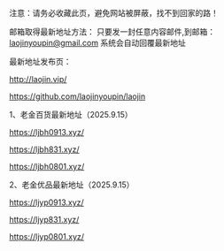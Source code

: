 注意：请务必收藏此页，避免网站被屏蔽，找不到回家的路！

邮箱取得最新地址方法：
只要发一封任意内容邮件,到邮箱：laojinyoupin@gmail.com 系统会自动回覆最新地址

最新地址发布页：

http://laojin.vip/

https://github.com/laojinyoupin/laojin

1、老金百货最新地址（2025.9.15）

https://ljbh0913.xyz/

https://ljbh831.xyz/

https://ljbh0801.xyz/


2、老金优品最新地址（2025.9.15）

https://ljyp0913.xyz/

https://ljyp831.xyz/

https://ljyp0801.xyz/








